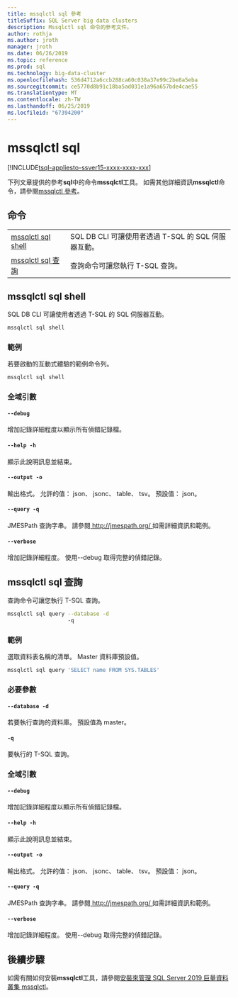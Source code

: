 ```yaml
---
title: mssqlctl sql 參考
titleSuffix: SQL Server big data clusters
description: Mssqlctl sql 命令的參考文件。
author: rothja
ms.author: jroth
manager: jroth
ms.date: 06/26/2019
ms.topic: reference
ms.prod: sql
ms.technology: big-data-cluster
ms.openlocfilehash: 536d4712a6ccb288ca60c038a37e99c2be8a5eba
ms.sourcegitcommit: ce5770d8b91c18ba5ad031e1a96a657bde4cae55
ms.translationtype: MT
ms.contentlocale: zh-TW
ms.lasthandoff: 06/25/2019
ms.locfileid: "67394200"
---
```

# <a name="mssqlctl-sql"></a>mssqlctl sql

[!INCLUDE[tsql-appliesto-ssver15-xxxx-xxxx-xxx](../includes/tsql-appliesto-ssver15-xxxx-xxxx-xxx.md)]

下列文章提供的參考**sql**中的命令**mssqlctl**工具。 如需其他詳細資訊**mssqlctl**命令，請參閱[mssqlctl 參考](reference-mssqlctl.md)。

## <a name="commands"></a>命令
|     |     |
| --- | --- |
[mssqlctl sql shell](#mssqlctl-sql-shell) | SQL DB CLI 可讓使用者透過 T-SQL 的 SQL 伺服器互動。
[mssqlctl sql 查詢](#mssqlctl-sql-query) | 查詢命令可讓您執行 T-SQL 查詢。
## <a name="mssqlctl-sql-shell"></a>mssqlctl sql shell
SQL DB CLI 可讓使用者透過 T-SQL 的 SQL 伺服器互動。
```bash
mssqlctl sql shell 
```
### <a name="examples"></a>範例
若要啟動的互動式體驗的範例命令列。
```bash
mssqlctl sql shell
```
### <a name="global-arguments"></a>全域引數
#### `--debug`
增加記錄詳細程度以顯示所有偵錯記錄檔。
#### `--help -h`
顯示此說明訊息並結束。
#### `--output -o`
輸出格式。  允許的值： json、 jsonc、 table、 tsv。  預設值： json。
#### `--query -q`
JMESPath 查詢字串。 請參閱[ http://jmespath.org/ ](http://jmespath.org/])如需詳細資訊和範例。
#### `--verbose`
增加記錄詳細程度。 使用--debug 取得完整的偵錯記錄。
## <a name="mssqlctl-sql-query"></a>mssqlctl sql 查詢
查詢命令可讓您執行 T-SQL 查詢。
```bash
mssqlctl sql query --database -d 
                   -q
```
### <a name="examples"></a>範例
選取資料表名稱的清單。  Master 資料庫預設值。
```bash
mssqlctl sql query 'SELECT name FROM SYS.TABLES'
```
### <a name="required-parameters"></a>必要參數
#### `--database -d`
若要執行查詢的資料庫。  預設值為 master。
#### `-q`
要執行的 T-SQL 查詢。
### <a name="global-arguments"></a>全域引數
#### `--debug`
增加記錄詳細程度以顯示所有偵錯記錄檔。
#### `--help -h`
顯示此說明訊息並結束。
#### `--output -o`
輸出格式。  允許的值： json、 jsonc、 table、 tsv。  預設值： json。
#### `--query -q`
JMESPath 查詢字串。 請參閱[ http://jmespath.org/ ](http://jmespath.org/])如需詳細資訊和範例。
#### `--verbose`
增加記錄詳細程度。 使用--debug 取得完整的偵錯記錄。

## <a name="next-steps"></a>後續步驟

如需有關如何安裝**mssqlctl**工具，請參閱[安裝來管理 SQL Server 2019 巨量資料叢集 mssqlctl](deploy-install-mssqlctl.md)。